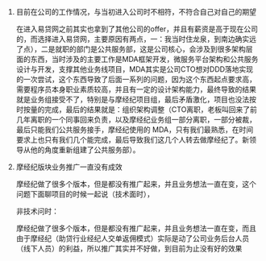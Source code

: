 1. 目前在公司的工作情况，与当初进入公司时不相符，不符合自己对自己的期望

   在进入易贷网之前其实也拿到了其他公司的offer，并且有薪资是高于现在公司的，而选择进入易贷网，主要原因有两点，一：我当时住龙泉，到南边确实远了点），二是就职的部门是公共服务部，这是公司核心，会涉及到很多架构层面的东西，当时涉及的主要工作是MDA框架开发，微服务平台架构和公共服务设计与开发，支撑其他业务线项目，MDA其实是公司CTO想对DDD落地实现的一次尝试，这个东西导致了后面一系列的问题，因为这个东西起点要求高，需要程序员本身职业素质较高，并且有一定的设计架构能力，最终导致的结果就是业务组接受不了，特别是与摩经纪项目组，最后矛盾激化，项目也没法按时按量的完成，最后的结果就是：组织架构调整（CTO离职，老板叫回来了前几年离职的一个同事回来负责，以及摩经纪业务组一部分离职，一部分被裁，最后只能我们公共服务接手，摩经纪使用的 MDA，只有我们最熟悉，在时间要求上也只有我们几个能完成，最后导致我们这几个人转去做摩经纪了。新领导从他的角度重新组建了公共服务部）。

2. 摩经纪版块业务推广一直没有成效

   摩经纪做了很多个版本，但是都没有推广起来，并且业务想法一直在变，这个问题下面聊项目的时候一起说（技术面时），

   非技术问时：

   摩经纪做了很多个版本，但是都没有推广起来，并且业务想法一直在变，而且由于摩经纪（助贷行业经纪人交单返佣模式）实际是动了公司业务后台人员（线下人员）的利益，所以推广其实并不好做，到目前为止没有好的效果